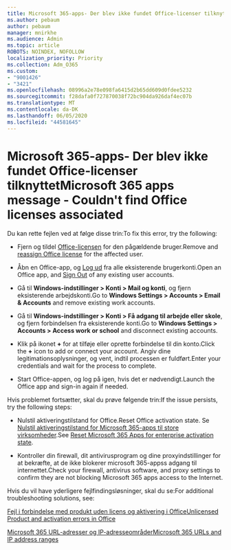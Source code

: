 ```yaml
---
title: Microsoft 365-apps- Der blev ikke fundet Office-licenser tilknyttet
ms.author: pebaum
author: pebaum
manager: mnirkhe
ms.audience: Admin
ms.topic: article
ROBOTS: NOINDEX, NOFOLLOW
localization_priority: Priority
ms.collection: Adm_O365
ms.custom:
- "9001426"
- "3421"
ms.openlocfilehash: 08996a2e78e098fa6415d2b65dd609d0fdee5232
ms.sourcegitcommit: f28dafa0f727870038f72bc904da926daf4ec07b
ms.translationtype: MT
ms.contentlocale: da-DK
ms.lasthandoff: 06/05/2020
ms.locfileid: "44581645"
---
```

# <a name="microsoft-365-apps-message---couldnt-find-office-licenses-associated"></a><span data-ttu-id="a0d74-102">Microsoft 365-apps- Der blev ikke fundet Office-licenser tilknyttet</span><span class="sxs-lookup"><span data-stu-id="a0d74-102">Microsoft 365 apps message - Couldn't find Office licenses associated</span></span>

<span data-ttu-id="a0d74-103">Du kan rette fejlen ved at følge disse trin:</span><span class="sxs-lookup"><span data-stu-id="a0d74-103">To fix this error, try the following:</span></span>

- <span data-ttu-id="a0d74-104">Fjern og tildel [Office-licensen](https://docs.microsoft.com/microsoft-365/admin/manage/assign-licenses-to-users) for den pågældende bruger.</span><span class="sxs-lookup"><span data-stu-id="a0d74-104">Remove and [reassign Office license](https://docs.microsoft.com/microsoft-365/admin/manage/assign-licenses-to-users) for the affected user.</span></span>

- <span data-ttu-id="a0d74-105">Åbn en Office-app, og [Log ud](https://support.office.com/article/sign-out-of-office-5a20dc11-47e9-4b6f-945d-478cb6d92071) fra alle eksisterende brugerkonti.</span><span class="sxs-lookup"><span data-stu-id="a0d74-105">Open an Office app, and [Sign Out](https://support.office.com/article/sign-out-of-office-5a20dc11-47e9-4b6f-945d-478cb6d92071) of any existing user accounts.</span></span>

- <span data-ttu-id="a0d74-106">Gå til **Windows-indstillinger > Konti > Mail og konti**, og fjern eksisterende arbejdskonti.</span><span class="sxs-lookup"><span data-stu-id="a0d74-106">Go to **Windows Settings > Accounts > Email & Accounts** and remove existing work accounts.</span></span>

- <span data-ttu-id="a0d74-107">Gå til **Windows-indstillinger > Konti > Få adgang til arbejde eller skole**, og fjern forbindelsen fra eksisterende konti.</span><span class="sxs-lookup"><span data-stu-id="a0d74-107">Go to **Windows Settings > Accounts > Access work or school** and disconnect existing accounts.</span></span>

- <span data-ttu-id="a0d74-108">Klik på ikonet **+** for at tilføje eller oprette forbindelse til din konto.</span><span class="sxs-lookup"><span data-stu-id="a0d74-108">Click the **+** icon to add or connect your account.</span></span> <span data-ttu-id="a0d74-109">Angiv dine legitimationsoplysninger, og vent, indtil processen er fuldført.</span><span class="sxs-lookup"><span data-stu-id="a0d74-109">Enter your credentials and wait for the process to complete.</span></span>

- <span data-ttu-id="a0d74-110">Start Office-appen, og log på igen, hvis det er nødvendigt.</span><span class="sxs-lookup"><span data-stu-id="a0d74-110">Launch the Office app and sign-in again if needed.</span></span>

<span data-ttu-id="a0d74-111">Hvis problemet fortsætter, skal du prøve følgende trin:</span><span class="sxs-lookup"><span data-stu-id="a0d74-111">If the issue persists, try the following steps:</span></span>

- <span data-ttu-id="a0d74-112">Nulstil aktiveringstilstand for Office.</span><span class="sxs-lookup"><span data-stu-id="a0d74-112">Reset Office activation state.</span></span> <span data-ttu-id="a0d74-113">Se [Nulstil aktiveringstilstand for Microsoft 365-apps til store virksomheder](https://docs.microsoft.com/office365/troubleshoot/activation/reset-office-365-proplus-activation-state).</span><span class="sxs-lookup"><span data-stu-id="a0d74-113">See [Reset Microsoft 365 Apps for enterprise activation state](https://docs.microsoft.com/office365/troubleshoot/activation/reset-office-365-proplus-activation-state).</span></span>

- <span data-ttu-id="a0d74-114">Kontroller din firewall, dit antivirusprogram og dine proxyindstillinger for at bekræfte, at de ikke blokerer microsoft 365-appss adgang til internettet.</span><span class="sxs-lookup"><span data-stu-id="a0d74-114">Check your firewall, antivirus software, and proxy settings to confirm they are not blocking Microsoft 365 apps access to the Internet.</span></span> 

<span data-ttu-id="a0d74-115">Hvis du vil have yderligere fejlfindingsløsninger, skal du se:</span><span class="sxs-lookup"><span data-stu-id="a0d74-115">For additional troubleshooting solutions, see:</span></span>

[<span data-ttu-id="a0d74-116">Fejl i forbindelse med produkt uden licens og aktivering i Office</span><span class="sxs-lookup"><span data-stu-id="a0d74-116">Unlicensed Product and activation errors in Office</span></span>](https://support.office.com/Article/0d23d3c0-c19c-4b2f-9845-5344fedc4380?wt.mc_id=Alchemy_ClientDIA)

[<span data-ttu-id="a0d74-117">Microsoft 365 URL-adresser og IP-adresseområder</span><span class="sxs-lookup"><span data-stu-id="a0d74-117">Microsoft 365 URLs and IP address ranges</span></span>](https://docs.microsoft.com/office365/enterprise/urls-and-ip-address-ranges)
